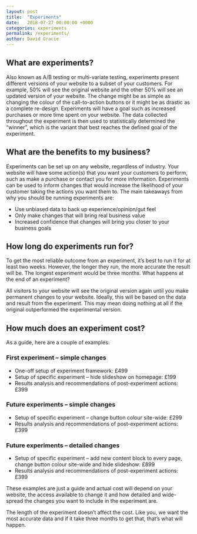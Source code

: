 ```yaml
---
layout: post
title:  "Experiments"
date:   2018-07-27 00:00:00 +0000
categories: experiments
permalink: /experiments/
author: David Gracie
---
```


## What are experiments?

Also known as A/B testing or multi-variate testing, experiments present different versions of your website to a subset of your customers. For example, 50% will see the original website and the other 50% will see an updated version of your website. The change might be as simple as changing the colour of the call-to-action buttons or it might be as drastic as a complete re-design. Experiments will have a goal such as increased purchases or more time spent on your website. The data collected throughout the experiment is then used to statistically determined the “winner”, which is the variant that best reaches the defined goal of the experiment.

## What are the benefits to my business?

Experiments can be set up on any website, regardless of industry. Your website will have some action(s) that you want your customers to perform, such as make a purchase or contact you for more information. Experiments can be used to inform changes that would increase the likelihood of your customer taking the actions you want them to. The main takeaways from why you should be running experiments are:

* Use unbiased data to back up experience/opinion/gut feel
* Only make changes that will bring real business value
* Increased confidence that changes will bring you closer to your business goals

## How long do experiments run for?

To get the most reliable outcome from an experiment, it’s best to run it for at least two weeks. However, the longer they run, the more accurate the result will be. The longest experiment would be three months.
What happens at the end of an experiment?

All visitors to your website will see the original version again until you make permanent changes to your website. Ideally, this will be based on the data and result from the experiment. This may mean doing nothing at all if the original outperformed the experimental version.

## How much does an experiment cost?

As a guide, here are a couple of examples:

### First experiment – simple changes

* One-off setup of experiment framework: £499
* Setup of specific experiment – hide slideshow on homepage: £199
* Results analysis and recommendations of post-experiment actions: £399

### Future experiments – simple changes

* Setup of specific experiment – change button colour site-wide: £299
* Results analysis and recommendations of post-experiment actions: £399

### Future experiments – detailed changes

* Setup of specific experiment – add new content block to every page, change button colour site-wide and hide slideshow: £899
* Results analysis and recommendations of post-experiment actions: £399

These examples are just a guide and actual cost will depend on your website, the access available to change it and how detailed and wide-spread the changes you want to include in the experiment are.

The length of the experiment doesn’t affect the cost. Like you, we want the most accurate data and if it take three months to get that, that’s what will happen.
